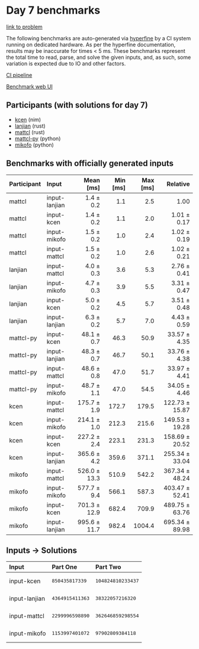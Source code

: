 # Day 7 benchmarks

[link to problem](https://adventofcode.com/2024/day/7)

The following benchmarks are auto-generated via
[hyperfine](https://github.com/sharkdp/hyperfine) by a CI system running on
dedicated hardware. As per the hyperfine documentation, results may be
inaccurate for times < 5 ms. These benchmarks represent the total time to read,
parse, and solve the given inputs, and, as such, some variation is expected due
to IO and other factors.

[CI pipeline](http://ci.papercode.net:8080/teams/main/pipelines/aoc2024)

[Benchmark web UI](https://aoc.ancalagon.black)


## Participants (with solutions for day 7)

- [kcen](https://github.com/kcen/aoc2024) (nim)
- [lanjian](https://github.com/lanjian/aoc-2024) (rust)
- [mattcl](https://github.com/mattcl/aoc2024) (rust)
- [mattcl-py](https://github.com/mattcl/aoc2024-py) (python)
- [mikofo](https://github.com/mikofo/aoc2024) (python)


## Benchmarks with officially generated inputs

| Participant | Input | Mean [ms] | Min [ms] | Max [ms] | Relative |
|:---|:---|---:|---:|---:|---:|
| mattcl | input-lanjian | 1.4 ± 0.2 | 1.1 | 2.5 | 1.00 |
| mattcl | input-kcen | 1.4 ± 0.2 | 1.1 | 2.0 | 1.01 ± 0.17 |
| mattcl | input-mikofo | 1.5 ± 0.2 | 1.0 | 2.4 | 1.02 ± 0.19 |
| mattcl | input-mattcl | 1.5 ± 0.2 | 1.0 | 2.6 | 1.02 ± 0.21 |
| lanjian | input-mattcl | 4.0 ± 0.3 | 3.6 | 5.3 | 2.76 ± 0.41 |
| lanjian | input-mikofo | 4.7 ± 0.3 | 3.9 | 5.5 | 3.31 ± 0.47 |
| lanjian | input-kcen | 5.0 ± 0.2 | 4.5 | 5.7 | 3.51 ± 0.48 |
| lanjian | input-lanjian | 6.3 ± 0.2 | 5.7 | 7.0 | 4.43 ± 0.59 |
| mattcl-py | input-kcen | 48.1 ± 0.7 | 46.3 | 50.9 | 33.57 ± 4.35 |
| mattcl-py | input-lanjian | 48.3 ± 0.7 | 46.7 | 50.1 | 33.76 ± 4.38 |
| mattcl-py | input-mattcl | 48.6 ± 0.8 | 47.0 | 51.7 | 33.97 ± 4.41 |
| mattcl-py | input-mikofo | 48.7 ± 1.1 | 47.0 | 54.5 | 34.05 ± 4.46 |
| kcen | input-mattcl | 175.7 ± 1.9 | 172.7 | 179.5 | 122.73 ± 15.87 |
| kcen | input-mikofo | 214.1 ± 1.0 | 212.3 | 215.6 | 149.53 ± 19.28 |
| kcen | input-kcen | 227.2 ± 2.4 | 223.1 | 231.3 | 158.69 ± 20.52 |
| kcen | input-lanjian | 365.6 ± 4.2 | 359.6 | 371.1 | 255.34 ± 33.04 |
| mikofo | input-mattcl | 526.0 ± 13.3 | 510.9 | 542.2 | 367.34 ± 48.24 |
| mikofo | input-mikofo | 577.7 ± 9.4 | 566.1 | 587.3 | 403.47 ± 52.41 |
| mikofo | input-kcen | 701.3 ± 12.9 | 682.4 | 709.9 | 489.75 ± 63.76 |
| mikofo | input-lanjian | 995.6 ± 11.7 | 982.4 | 1004.4 | 695.34 ± 89.98 |


## Inputs -> Solutions

| Input | Part One | Part Two |
|:---|:---|:---|
|input-kcen|<pre>850435817339</pre>|<pre>104824810233437</pre>|
|input-lanjian|<pre>4364915411363</pre>|<pre>38322057216320</pre>|
|input-mattcl|<pre>2299996598890</pre>|<pre>362646859298554</pre>|
|input-mikofo|<pre>1153997401072</pre>|<pre>97902809384118</pre>|